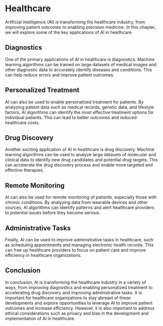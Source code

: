 Healthcare
=========================================

Artificial intelligence (AI) is transforming the healthcare industry, from improving patient outcomes to enabling precision medicine. In this chapter, we will explore some of the key applications of AI in healthcare.

Diagnostics
-----------

One of the primary applications of AI in healthcare is diagnostics. Machine learning algorithms can be trained on large datasets of medical images and other diagnostic data to accurately identify diseases and conditions. This can help reduce errors and improve patient outcomes.

Personalized Treatment
----------------------

AI can also be used to enable personalized treatment for patients. By analyzing patient data such as medical records, genetic data, and lifestyle factors, AI algorithms can identify the most effective treatment options for individual patients. This can lead to better outcomes and reduced healthcare costs.

Drug Discovery
--------------

Another exciting application of AI in healthcare is drug discovery. Machine learning algorithms can be used to analyze large datasets of molecular and clinical data to identify new drug candidates and potential drug targets. This can accelerate the drug discovery process and enable more targeted and effective therapies.

Remote Monitoring
-----------------

AI can also be used for remote monitoring of patients, especially those with chronic conditions. By analyzing data from wearable devices and other sources, AI algorithms can identify patterns and alert healthcare providers to potential issues before they become serious.

Administrative Tasks
--------------------

Finally, AI can be used to improve administrative tasks in healthcare, such as scheduling appointments and managing electronic health records. This can free up healthcare providers to focus on patient care and improve efficiency in healthcare organizations.

Conclusion
----------

In conclusion, AI is transforming the healthcare industry in a variety of ways, from improving diagnostics and enabling personalized treatment to accelerating drug discovery and improving administrative tasks. It is important for healthcare organizations to stay abreast of these developments and explore opportunities to leverage AI to improve patient outcomes and increase efficiency. However, it is also important to address ethical considerations such as privacy and bias in the development and implementation of AI in healthcare.
